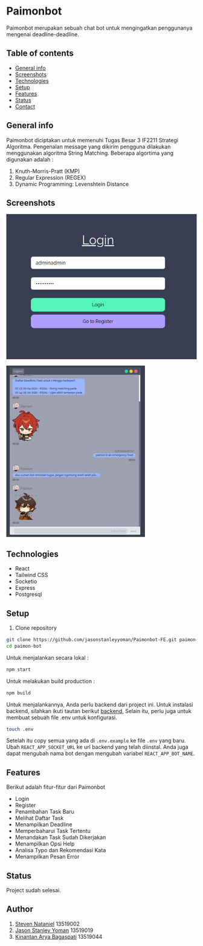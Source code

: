 # Paimonbot

Paimonbot merupakan sebuah chat bot untuk mengingatkan penggunanya mengenai deadline-deadline.

## Table of contents
* [General info](#general-info)
* [Screenshots](#screenshots)
* [Technologies](#technologies)
* [Setup](#setup)
* [Features](#features)
* [Status](#status)
* [Contact](#contact)

## General info
Paimonbot diciptakan untuk memenuhi Tugas Besar 3 IF2211 Strategi Algoritma. Pengenalan message yang dikirim pengguna dilakukan menggunakan algoritma String Matching. Beberapa algortima yang digunakan adalah :

1. Knuth-Morris-Pratt (KMP)
2. Regular Expression (REGEX)
3. Dynamic Programming: Levenshtein Distance


## Screenshots
![Example 1](./img/img1.png)

![Example 1](./img/img2.png)

## Technologies
* React
* Tailwind CSS
* Socketio
* Express
* Postgresql

## Setup

1. Clone repository
```sh
git clone https://github.com/jasonstanleyyoman/Paimonbot-FE.git paimon-bot
cd paimon-bot
```

Untuk menjalankan secara lokal :
```sh
npm start
```

Untuk melakukan build production : 
```sh
npm build
```

Untuk menjalankannya, Anda perlu backend dari project ini. Untuk instalasi backend, silahkan ikuti tautan berikut [backend](https://github.com/ravielze/PaimonBot-Backend), Selain itu, perlu juga untuk membuat sebuah file .env untuk konfigurasi.
```sh
touch .env
```

Setelah itu copy semua yang ada di ```.env.example``` ke file ```.env``` yang baru. Ubah ```REACT_APP_SOCKET_URL``` ke url backend yang telah diinstal. Anda juga dapat mengubah nama bot dengan mengubah variabel ```REACT_APP_BOT_NAME```.

## Features
Berikut adalah fitur-fitur dari Paimonbot
* Login
* Register
* Penambahan Task Baru
* Melihat Daftar Task
* Menampilkan Deadline
* Memperbaharui Task Tertentu
* Menandakan Task Sudah Dikerjakan
* Menampilkan Opsi Help
* Analisa Typo dan Rekomendasi Kata
* Menampilkan Pesan Error


## Status
Project sudah selesai.

## Author
1. [Steven Nataniel](https://github.com/ravielze) 13519002
1. [Jason Stanley Yoman](https://github.com/jasonstanleyyoman) 13519019
1. [Kinantan Arya Bagaspati](https://github.com/kinantanbagaspati) 13519044